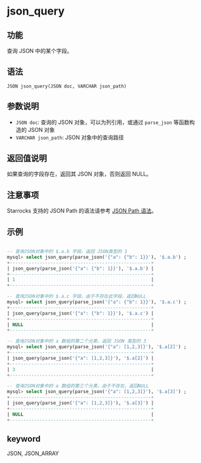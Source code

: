 # json_query

## 功能

查询 JSON 中的某个字段。

## 语法

`JSON json_query(JSON doc, VARCHAR json_path)`

## 参数说明

- `JSON doc`: 查询的 JSON 对象，可以为列引用，或通过 `parse_json` 等函数构造的 JSON 对象
- `VARCHAR json_path`: JSON 对象中的查询路径

## 返回值说明

如果查询的字段存在，返回其 JSON 对象，否则返回 NULL。

## 注意事项

Starrocks 支持的 JSON Path 的语法请参考 [JSON Path 语法](/sql-reference/sql-functions/json-functions/json_path.md)。

## 示例

```sql

-- 查询JSON对象中的 $.a.b 字段，返回 JSON类型的 1
mysql> select json_query(parse_json('{"a": {"b": 1}}'), '$.a.b') ;
+----------------------------------------------------+
| json_query(parse_json('{"a": {"b": 1}}'), '$.a.b') |
+----------------------------------------------------+
| 1                                                  |
+----------------------------------------------------+

-- 查询JSON对象中的 $.a.c 字段，由于不存在此字段，返回NULL
mysql> select json_query(parse_json('{"a": {"b": 1}}'), '$.a.c') ;
+----------------------------------------------------+
| json_query(parse_json('{"a": {"b": 1}}'), '$.a.c') |
+----------------------------------------------------+
| NULL                                               |
+----------------------------------------------------+

-- 查询JSON对象中的 a 数组的第二个元素，返回 JSON 类型的 3
mysql> select json_query(parse_json('{"a": [1,2,3]}'), '$.a[2]') ;
+----------------------------------------------------+
| json_query(parse_json('{"a": [1,2,3]}'), '$.a[2]') |
+----------------------------------------------------+
| 3                                                  |
+----------------------------------------------------+

-- 查询JSON对象中的 a 数组的第三个元素，由于不存在，返回NULL 
mysql> select json_query(parse_json('{"a": [1,2,3]}'), '$.a[3]') ;
+----------------------------------------------------+
| json_query(parse_json('{"a": [1,2,3]}'), '$.a[3]') |
+----------------------------------------------------+
| NULL                                               |
+----------------------------------------------------+

```

## keyword

JSON, JSON_ARRAY

